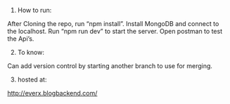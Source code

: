 1. How to run:

 After Cloning the repo, run “npm install”.
 Install MongoDB and connect to the localhost.
 Run “npm run dev” to start the server.
 Open postman to test the Api’s.

2. To know:

Can add version control by starting another branch to use for merging.

3. hosted at:

http://everx.blogbackend.com/
